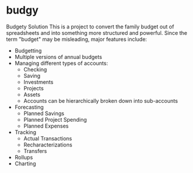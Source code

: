 # budgy
Budgety Solution
This is a project to convert the family budget out of spreadsheets and into something more structured and powerful.  Since the term "budget" may be misleading, major features include:
- Budgetting
 - Multiple versions of annual budgets
- Managing different types of accounts:
  - Checking
  - Saving
  - Investments
  - Projects
  - Assets
  - Accounts can be hierarchically broken down into sub-accounts
- Forecasting
  - Planned Savings
  - Planned Project Spending
  - Planned Expenses
- Tracking
  - Actual Transactions
  - Recharacterizations
  - Transfers
- Rollups
- Charting
